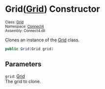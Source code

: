 # Grid([Grid](../Grid.md)) Constructor

<sub>Class: [Grid](../Grid.md)  
Namespace: [Connect4](../../Connect4.md)  
Assembly: Connect4.dll</sub>

Clones an instance of the [Grid](../Grid.md) class.

```cs
public Grid(Grid grid)
```

## Parameters
`grid`: [Grid](../Grid.md)  
The grid to clone.